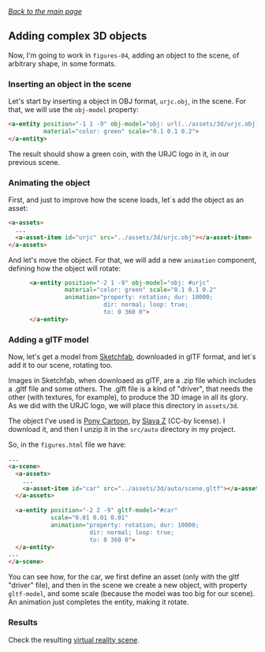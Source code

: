 
*[Back to the main page](../README.md)*

## Adding complex 3D objects

Now, I'm going to work in `figures-04`,
adding an object to the scene, of arbitrary shape, in some formats.

### Inserting an object in the scene

Let's start by inserting a object in OBJ format, `urjc.obj`, in the scene.
For that, we will use the `obj-model` property:

```html
<a-entity position="-1 1 -9" obj-model="obj: url(../assets/3d/urjc.obj)"
          material="color: green" scale="0.1 0.1 0.2">
</a-entity>
```

The result should show a green coin, with the URJC logo in it,
in our previous scene.

### Animating the object

First, and just to improve how the scene loads,
let´s add the object as an asset:

```html
<a-assets>
  ...
  <a-asset-item id="urjc" src="../assets/3d/urjc.obj"></a-asset-item>
</a-assets>
```

And let's move the object. For that, we will add a new `animation`
component, defining how the object will rotate:

```html
      <a-entity position="-2 1 -9" obj-model="obj: #urjc"
                material="color: green" scale="0.1 0.1 0.2"
                animation="property: rotation; dur: 10000;
                           dir: normal; loop: true;
                           to: 0 360 0">
      </a-entity>
```

### Adding a glTF model

Now, let's get a model from [Sketchfab](https://sketchfab.com/),
downloaded in glTF format, and let´s add it to our scene,
rotating too.

Images in Sketchfab, when downloaed as glTF, are a .zip file which
includes a .gltf file and some others. The .glft file is a
kind of "driver", that needs the other (with textures, for example),
to produce the 3D image in all its glory.
As we did with the URJC logo, we will place this directory in
`assets/3d`.

The object I've used is
[Pony Cartoon](https://sketchfab.com/models/885d9f60b3a9429bb4077cfac5653cf9#),
by [Slava Z](https://sketchfab.com/slava) (CC-by license).
I download it, and then I unzip it in the `src/auto` directory in my project.

So, in the `figures.html` file we have:

```html
...
<a-scene>
  <a-assets>
    ...
    <a-asset-item id="car" src="../assets/3d/auto/scene.gltf"></a-asset-item>
  </a-assets>
  
  <a-entity position="-2 2 -9" gltf-model="#car"
            scale="0.01 0.01 0.01"
            animation="property: rotation; dur: 10000;
                       dir: normal; loop: true;
                       to: 0 360 0">
  </a-entity>
...
</a-scene>
```

You can see how, for the car, we first define an asset
(only with the gltf "driver" file), and then in the scene
we create a new object, with property `gltf-model`,
and some scale (because the model was too big for our scene).
An animation just completes the entity, making it rotate.

### Results

Check the resulting [virtual reality scene](web/index.html).
